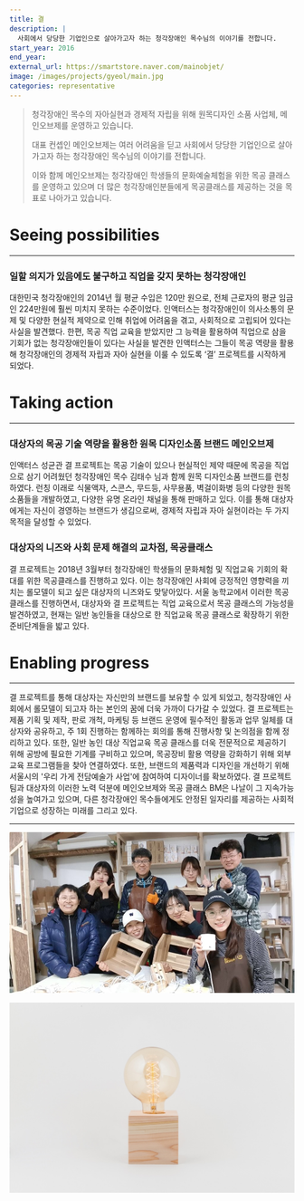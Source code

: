 ```yaml
---
title: 결
description: |
  사회에서 당당한 기업인으로 살아가고자 하는 청각장애인 목수님의 이야기를 전합니다.
start_year: 2016
end_year:
external_url: https://smartstore.naver.com/mainobjet/
image: /images/projects/gyeol/main.jpg
categories: representative
---
```


>청각장애인 목수의 자아실현과 경제적 자립을 위해 원목디자인 소품 사업체, 메인오브제를 운영하고 있습니다.
>
>대표 컨셉인 메인오브제는 여러 어려움을 딛고 사회에서 당당한 기업인으로 살아가고자 하는
>청각장애인 목수님의 이야기를 전합니다.
>
>
>이와 함께 메인오브제는 청각장애인 학생들의 문화예술체험을 위한 목공 클래스를 운영하고 있으며
더 많은 청각장애인분들에게 목공클래스를 제공하는 것을 목표로 나아가고 있습니다.


# Seeing possibilities

*****

### 일할 의지가 있음에도 불구하고 직업을 갖지 못하는 청각장애인

대한민국 청각장애인의 2014년 월 평균 수입은 120만 원으로, 전체 근로자의 평균 임금인 224만원에 훨씬 미치지 못하는 수준이었다. 인액터스는 청각장애인이 의사소통의 문제 및 다양한 현실적 제약으로 인해 취업에 어려움을 겪고, 사회적으로 고립되어 있다는 사실을 발견했다. 한편, 목공 직업 교육을 받았지만 그 능력을 활용하여 직업으로 삼을 기회가 없는 청각장애인들이 있다는 사실을 발견한 인액터스는 그들이 목공 역량을 활용해 청각장애인의 경제적 자립과 자아 실현을 이룰 수 있도록 ‘결’ 프로젝트를 시작하게 되었다.


# Taking action

*****

### 대상자의 목공 기술 역량을 활용한 원목 디자인소품 브랜드 메인오브제

인액터스 성균관 결 프로젝트는  목공 기술이 있으나 현실적인 제약 때문에 목공을 직업으로 삼기 어려웠던 청각장애인 목수 김태수 님과 함께 원목 디자인소품 브랜드를 런칭하였다. 런칭 이래로 식물액자, 스콘스, 무드등, 사무용품, 벽걸이화병 등의 다양한 원목 소품들을 개발하였고, 다양한 유명 온라인 채널을 통해 판매하고 있다. 이를 통해 대상자에게는 자신이 경영하는 브랜드가 생김으로써, 경제적 자립과 자아 실현이라는 두 가지 목적을 달성할 수 있었다.

### 대상자의 니즈와 사회 문제 해결의 교차점, 목공클래스

결 프로젝트는 2018년 3월부터 청각장애인 학생들의 문화체험 및 직업교육 기회의 확대를 위한 목공클래스를 진행하고 있다. 이는 청각장애인 사회에 긍정적인 영향력을 끼치는 롤모델이 되고 싶은 대상자의 니즈와도 맞닿아있다.  서울 농학교에서 이러한 목공클래스를 진행하면서, 대상자와 결 프로젝트는 직업 교육으로서 목공 클래스의 가능성을 발견하였고, 현재는 일반 농인들을 대상으로 한 직업교육 목공 클래스로 확장하기 위한 준비단계들을 밟고 있다.

# Enabling progress

*****

결 프로젝트를 통해 대상자는 자신만의 브랜드를 보유할 수 있게 되었고, 청각장애인 사회에서 롤모델이 되고자 하는 본인의 꿈에 더욱 가까이 다가갈 수 있었다. 결 프로젝트는 제품 기획 및 제작, 판로 개척, 마케팅 등 브랜드 운영에 필수적인 활동과 업무 일체를 대상자와 공유하고, 주 1회 진행하는 함께하는 회의를 통해 진행사항 및 논의점을 함께 정리하고 있다. 또한, 일반 농인 대상 직업교육 목공 클래스를 더욱 전문적으로 제공하기 위해 공방에 필요한 기계를 구비하고 있으며, 목공장비 활용 역량을 강화하기 위해 외부 교육 프로그램들을 찾아 연결하였다. 또한, 브랜드의 제품력과 디자인을 개선하기 위해 서울시의 '우리 가게 전담예술가 사업'에 참여하여 디자이너를 확보하였다. 결 프로젝트 팀과 대상자의 이러한 노력 덕분에 메인오브제와 목공 클래스 BM은 나날이 그 지속가능성을 높여가고 있으며, 다른 청각장애인 목수들에게도 안정된 일자리를 제공하는 사회적 기업으로 성장하는 미래를 그리고 있다.

*****

![](/images/projects/gyeol/main.jpg)

![](/images/projects/gyeol/product.jpg)
